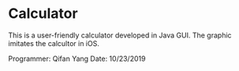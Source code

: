 # Calculator
This is a user-friendly calculator developed in Java GUI. The graphic imitates the calcultor in iOS.

Programmer: Qifan Yang Date: 10/23/2019
